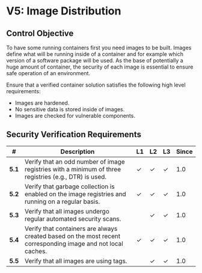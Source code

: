 # V5: Image Distribution

## Control Objective

To have some running containers first you need images to be built. Images define what will be running inside of a container and for example which version of a software package will be used. As the base of potentially a huge amount of container, the security of each image is essential to ensure safe operation of an environment.

Ensure that a verified container solution satisfies the following high level requirements:

* Images are hardened.
* No sensitive data is stored inside of images.
* Images are checked for vulnerable components.

## Security Verification Requirements

| # | Description | L1 | L2 | L3 | Since |
| --- | --- | --- | --- | -- | -- |
| **5.1** | Verify that an odd number of image registries with a minimum of three registries (e.g., DTR) is used. | ✓ | ✓ | ✓ | 1.0 |
| **5.2** | Verify that garbage collection is enabled on the image registries and running on a regular basis. | ✓ | ✓ | ✓ | 1.0 |
| **5.3** | Verify that all images undergo regular automated security scans. |  | ✓ | ✓ | 1.0 |
| **5.4** | Verify that containers are always created based on the most recent corresponding image and not local caches. | ✓ | ✓ | ✓ | 1.0 |
| **5.5** | Verify that all images are using tags. |  | ✓ | ✓ | 1.0 |
